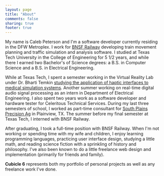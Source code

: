 ```yaml
---
layout: page
title: "About"
comments: false
sharing: true
footer: true
---
```


My name is Caleb Peterson and I'm a software developer currently residing in the DFW Metroplex. I work for [BNSF Railway](http://www.bnsf.com) developing train movement planning and traffic simulation and analysis software.  I studied at Texas Tech University in the College of Engineering for 5 1/2 years, and while there I earned two Bachelor's of Science degrees: a B.S. in Computer Science and a B.S. in Electrical Engineering.

While at Texas Tech, I spent a semester working in the Virtual Reality Lab under Dr. Bharti Temkin [studying the application of haptic interfaces to medical simulation systems](http://www.depts.ttu.edu/communications/vistas/archive/05-spring/stories/virtual-reality.php).  Another summer working on real-time digital audio signal processing as an intern in Department of Electrical Engineering.  I also spent two years work as a software developer and hardware tester for Celeritous Technical Services.  During my last three semesters of school, I worked as part-time consultant for [South Plains Precision Ag](http://www.southplainsprecisionag.com) in Plainview, TX. The summer before my final semester at Texas Tech, I interned with BNSF Railway.

After graduating, I took a full-time position with BNSF Railway.  When I'm not working or spending time with my wife and children, I enjoy learning programming languages, practicing user interface design, studying a little math, and reading science fiction with a sprinkling of history and philosophy.  I've also been known to do a little freelance web design and implementation (primarily for friends and family).

**Cubicle 6** represents both my portfolio of personal projects as well as any freelance work I've done.
